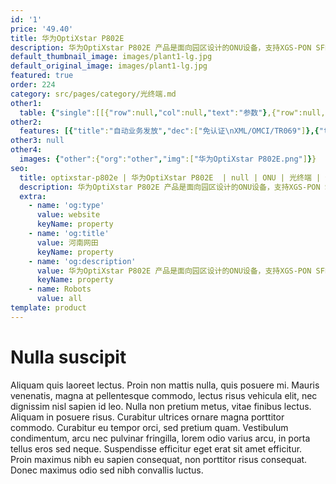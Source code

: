 ```yaml
---
id: '1'
price: '49.40'
title: 华为OptiXstar P802E
description: 华为OptiXstar P802E 产品是面向园区设计的ONU设备，支持XGS-PON SFP光模块接入，并提供4个GE接口，为用户提供高速宽带、企业专线、视频监控等多种业务。
default_thumbnail_image: images/plant1-lg.jpg
default_original_image: images/plant1-lg.jpg
featured: true
order: 224
category: src/pages/category/光终端.md
other1: 
  table: {"single":[[{"row":null,"col":null,"text":"参数"},{"row":null,"col":null,"text":"华为OptiXstar P802E"}],[{"row":null,"col":null,"text":"尺寸（宽×深×高）"},{"row":null,"col":null,"text":"160mm x 110mm x 30mm（不含脚垫）"}],[{"row":null,"col":null,"text":"重量（不含适配器）"},{"row":null,"col":null,"text":"约480 g"}],[{"row":null,"col":null,"text":"工作环境温度"},{"row":null,"col":null,"text":"-40°C ~ +55°C"}],[{"row":null,"col":null,"text":"工作环境湿度"},{"row":null,"col":null,"text":"5% RH ～ 95% RH，非凝结"}],[{"row":null,"col":null,"text":"电源适配器额定输入范围"},{"row":null,"col":null,"text":"100～240V AC，50/60Hz"}],[{"row":null,"col":null,"text":"整机供电"},{"row":null,"col":null,"text":"11 ~ 14V（典型值12V）, 1 A"}],[{"row":null,"col":null,"text":"网络侧接口"},{"row":null,"col":null,"text":"XGS-PON"}],[{"row":null,"col":null,"text":"用户侧接口"},{"row":null,"col":null,"text":"4*GE"}],[{"row":null,"col":null,"text":"静态功耗"},{"row":null,"col":null,"text":"5.5 W"}],[{"row":null,"col":null,"text":"最大功耗"},{"row":null,"col":null,"text":"6 W"}],[{"row":null,"col":null,"text":"防雷规格"},{"row":null,"col":null,"text":"GE：共模6kV，差模1.5kV；AC电源：共模6kV，差模6kV"}],[{"row":null,"col":null,"text":"安装方式"},{"row":null,"col":null,"text":"室外网络箱安装，室内桌面平放、挂墙或网络箱中安装。"}],[{"row":null,"col":null,"text":"PON接口"},{"row":null,"col":null,"text":"支持XGS-PON光模块\nClass N1/N2\n接收灵敏度：-28dBm\n过载光功率：-9dBm\n传输速率：下行9.953 Gbit/s，上行9.953 Gbit/s\nType B单归属\nType B双归属（二层转发模式下支持）"}],[{"row":null,"col":null,"text":"GE接口"},{"row":null,"col":null,"text":"接口类型：RJ-45\n10/100/1000 Mbit/s接口速率自适应\nMDI/MDIX自动配置\nMAC地址学习数配置\n基于以太端口的VLAN透传、过滤\n"}]]}
other2:
  features: [{"title":"自动业务发放","dec":["免认证\nXML/OMCI/TR069"]},{"title":"智能运维","dec":["XML/Web UI\n流氓ONT检测和自律\n环网检测/PPPoE仿真/DHCP仿真"]},{"title":"防雷","dec":["GE：共模6kV，差模1.5kV\nAC电源：共模6kV，差模6kV"]}]
other3: null
other4:
  images: {"other":{"org":"other","img":["华为OptiXstar P802E.png"]}}
seo:
  title: optixstar-p802e | 华为OptiXstar P802E  | null | ONU | 光终端 | 企业光网络
  description: 华为OptiXstar P802E 产品是面向园区设计的ONU设备，支持XGS-PON SFP光模块接入，并提供4个GE接口，为用户提供高速宽带、企业专线、视频监控等多种业务。
  extra:
    - name: 'og:type'
      value: website
      keyName: property
    - name: 'og:title'
      value: 河南网田
      keyName: property
    - name: 'og:description'
      value: 华为OptiXstar P802E 产品是面向园区设计的ONU设备，支持XGS-PON SFP光模块接入，并提供4个GE接口，为用户提供高速宽带、企业专线、视频监控等多种业务。
      keyName: property
    - name: Robots
      value: all
template: product
---
```


# Nulla suscipit

Aliquam quis laoreet lectus. Proin non mattis nulla, quis posuere mi. Mauris venenatis, magna at pellentesque commodo, lectus risus vehicula elit, nec dignissim nisl sapien id leo. Nulla non pretium metus, vitae finibus lectus. Aliquam in posuere risus. Curabitur ultrices ornare magna porttitor commodo. Curabitur eu tempor orci, sed pretium quam. Vestibulum condimentum, arcu nec pulvinar fringilla, lorem odio varius arcu, in porta tellus eros sed neque. Suspendisse efficitur eget erat sit amet efficitur. Proin maximus nibh eu sapien consequat, non porttitor risus consequat. Donec maximus odio sed nibh convallis luctus.